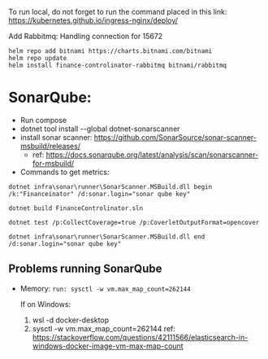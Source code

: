

To run local, do not forget to run the command placed in this link:
https://kubernetes.github.io/ingress-nginx/deploy/


Add Rabbitmq:
Handling connection for 15672
```
helm repo add bitnami https://charts.bitnami.com/bitnami
helm repo update
helm install finance-controlinator-rabbitmq bitnami/rabbitmq
```


# SonarQube:
- Run compose
- dotnet tool install --global dotnet-sonarscanner
- install sonar scanner: https://github.com/SonarSource/sonar-scanner-msbuild/releases/
	- ref: https://docs.sonarqube.org/latest/analysis/scan/sonarscanner-for-msbuild/
- Commands to get metrics:
```
dotnet infra\sonar\runner\SonarScanner.MSBuild.dll begin /k:"Financeinator" /d:sonar.login="sonar qube key"

dotnet build FinanceControlinator.sln

dotnet test /p:CollectCoverage=true /p:CoverletOutputFormat=opencover

dotnet infra\sonar\runner\SonarScanner.MSBuild.dll end /d:sonar.login="sonar qube key" 

```

## Problems running SonarQube

- Memory:
``` run: sysctl -w vm.max_map_count=262144 ```

	If on Windows:
	1) wsl -d docker-desktop
	2) sysctl -w vm.max_map_count=262144
	ref: https://stackoverflow.com/questions/42111566/elasticsearch-in-windows-docker-image-vm-max-map-count
